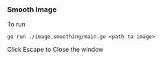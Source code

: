 ### Smooth Image

To run

`go run ./image.smoothing/main.go <path to image>`

Click Escape to Close the window
